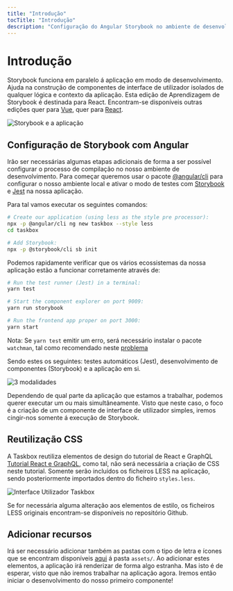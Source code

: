 ```yaml
---
title: "Introdução"
tocTitle: "Introdução"
description: "Configuração do Angular Storybook no ambiente de desenvolvimento"
---
```


# Introdução

Storybook funciona em paralelo á aplicação em modo de desenvolvimento.
Ajuda na construção de componentes de interface de utilizador isolados de qualquer lógica e contexto da aplicação.
Esta edição de Aprendizagem de Storybook é destinada para React.
Encontram-se disponíveis outras edições quer para [Vue](/vue/pt/get-started), quer para [React](/react/pt/get-started).

![Storybook e a aplicação](/storybook-relationship.jpg)

## Configuração de Storybook com Angular

Irão ser necessárias algumas etapas adicionais de forma a ser possível configurar o processo de compilação no nosso ambiente de desenvolvimento.
Para começar queremos usar o pacote [@angular/cli](https://cli.angular.io/) para configurar o nosso ambiente local e ativar o modo de testes com [Storybook](https://storybook.js.org/) e 
[Jest](https://facebook.github.io/jest/) na nossa aplicação.

Para tal vamos executar os seguintes comandos:

```bash
# Create our application (using less as the style pre processor):
npx -p @angular/cli ng new taskbox --style less
cd taskbox

# Add Storybook:
npx -p @storybook/cli sb init
```

Podemos rapidamente verificar que os vários ecossistemas da nossa aplicação estão a funcionar corretamente através de:

```bash
# Run the test runner (Jest) in a terminal:
yarn test

# Start the component explorer on port 9009:
yarn run storybook

# Run the frontend app proper on port 3000:
yarn start
```

<div class="aside">
  Nota: Se <code>yarn test</code> emitir um erro, será necessário instalar o pacote <code>watchman</code>, tal como recomendado neste <a href="https://github.com/facebook/create-react-app/issues/871#issuecomment-252297884">problema</a>
</div>

Sendo estes os seguintes: testes automáticos (Jest), desenvolvimento de componentes (Storybook) e a aplicação em si.

![3 modalidades](/app-three-modalities.png)

Dependendo de qual parte da aplicação que estamos a trabalhar, podemos querer executar um ou mais simultâneamente.
Visto que neste caso, o foco é a criação de um componente de interface de utilizador simples, iremos cingir-nos somente á execução de Storybook.

## Reutilização CSS

A Taskbox reutiliza elementos de design do tutorial de React e GraphQL
[Tutorial React e GraphQL](https://blog.hichroma.com/graphql-react-tutorial-part-1-6-d0691af25858), como tal, não será necessária a criação de CSS neste tutorial. Somente serão incluídos os ficheiros LESS na aplicação, sendo posteriormente importados dentro do ficheiro `styles.less`.

![Interface Utilizador Taskbox](/ss-browserchrome-taskbox-learnstorybook.png)

<div class="aside">
  Se for necessária alguma alteração aos elementos de estilo, os ficheiros LESS originais encontram-se disponíveis no repositório Github.
</div>

## Adicionar recursos

Irá ser necessário adicionar também as pastas com o tipo de letra e ícones que se encontram disponíveis [aqui](https://github.com/hichroma/learnstorybook-code/tree/master/public) á pasta `assets/`. Ao adicionar estes elementos, a aplicação irá renderizar de forma algo estranha. 
Mas isto é de esperar, visto que não iremos trabalhar na aplicação agora.
Iremos então iniciar o desenvolvimento do nosso primeiro componente!